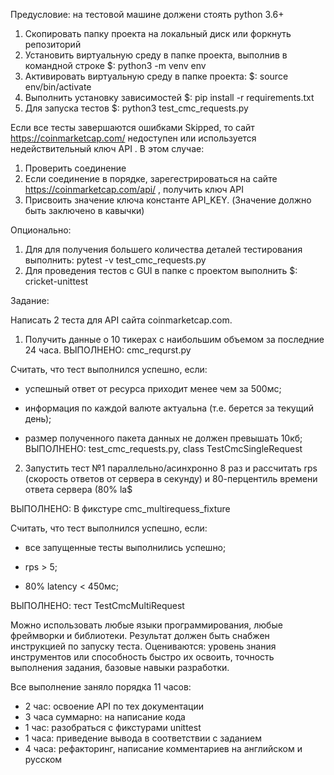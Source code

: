 Предусловие: на тестовой машине должени стоять python 3.6+

1. Скопировать папку проекта на локальный диск или форкнуть репозиторий
2. Установить виртуальную среду в папке проекта, выполнив в командной строке $: python3 -m venv env
2. Активировать виртуальную среду в папке проекта: $: source env/bin/activate
3. Выполнить установку зависимостей $: pip install -r requirements.txt
4. Для запуска тестов $: python3 test_cmc_requests.py

Если все тесты завершаются ошибками Skipped, то сайт https://coinmarketcap.com/ недоступен или  используется
недействительный ключ API .
В этом случае:
1. Проверить соединение
2. Если соединение в порядке, зарегестрироваться на сайте https://coinmarketcap.com/api/ , получить ключ API
3. Присвоить значение ключа константе API_KEY. (Значение должно быть заключено в кавычки)

Опционально:
1. Для для получения большего количества деталей тестирования выполнить: pytest -v test_cmc_requests.py
2. Для проведения тестов с GUI в папке с проектом выполнить $: cricket-unittest



Задание:

Написать 2 теста для API сайта coinmarketcap.com.

1. Получить данные о 10 тикерах с наибольшим объемом за последние 24 часа.
ВЫПОЛНЕНО: cmc_requrst.py

Считать, что тест выполнился успешно, если:

* успешный ответ от ресурса приходит менее чем за 500мс;

* информация по каждой валюте актуальна (т.е. берется за текущий день);

* размер полученного пакета данных не должен превышать 10кб;
ВЫПОЛНЕНО: test_cmc_requests.py, class TestCmcSingleRequest


2. Запустить тест №1 параллельно/асинхронно 8 раз и рассчитать rps (скорость ответов от сервера в секунду) и 80-перцентиль времени ответа сервера (80% la$

ВЫПОЛНЕНО: В фикстуре cmc_multirequess_fixture

Считать, что тест выполнился успешно, если:

* все запущенные тесты выполнились успешно;

* rps > 5;

* 80% latency < 450мс;

ВЫПОЛНЕНО: тест TestCmcMultiRequest

Можно использовать любые языки программирования, любые фреймворки и библиотеки.
Результат должен быть снабжен инструкцией по запуску теста.
Оцениваются: уровень знания инструментов или способность быстро их освоить, точность выполнения задания, базовые навыки
разработки.

Все выполнение заняло порядка 11 часов:
 - 2 час: освоение API по тех документации
 - 3 часа суммарно: на написание кода
 - 1 час: разобраться c фикстурами unittest
 - 1 часа: приведение вывода в соответствии с заданием
 - 4 часа: рефакторинг, написание комментариев на английском и русском
